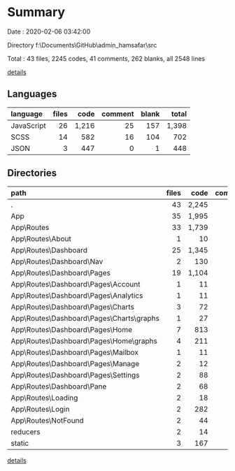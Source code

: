 # Summary

Date : 2020-02-06 03:42:00

Directory f:\Documents\GitHub\admin_hamsafar\src

Total : 43 files,  2245 codes, 41 comments, 262 blanks, all 2548 lines

[details](details.md)

## Languages
| language | files | code | comment | blank | total |
| :--- | ---: | ---: | ---: | ---: | ---: |
| JavaScript | 26 | 1,216 | 25 | 157 | 1,398 |
| SCSS | 14 | 582 | 16 | 104 | 702 |
| JSON | 3 | 447 | 0 | 1 | 448 |

## Directories
| path | files | code | comment | blank | total |
| :--- | ---: | ---: | ---: | ---: | ---: |
| . | 43 | 2,245 | 41 | 262 | 2,548 |
| App | 35 | 1,995 | 28 | 225 | 2,248 |
| App\Routes | 33 | 1,739 | 16 | 183 | 1,938 |
| App\Routes\About | 1 | 10 | 0 | 3 | 13 |
| App\Routes\Dashboard | 25 | 1,345 | 14 | 117 | 1,476 |
| App\Routes\Dashboard\Nav | 2 | 130 | 3 | 12 | 145 |
| App\Routes\Dashboard\Pages | 19 | 1,104 | 8 | 84 | 1,196 |
| App\Routes\Dashboard\Pages\Account | 1 | 11 | 0 | 2 | 13 |
| App\Routes\Dashboard\Pages\Analytics | 1 | 11 | 0 | 2 | 13 |
| App\Routes\Dashboard\Pages\Charts | 3 | 72 | 1 | 9 | 82 |
| App\Routes\Dashboard\Pages\Charts\graphs | 1 | 27 | 0 | 3 | 30 |
| App\Routes\Dashboard\Pages\Home | 7 | 813 | 6 | 42 | 861 |
| App\Routes\Dashboard\Pages\Home\graphs | 4 | 211 | 0 | 9 | 220 |
| App\Routes\Dashboard\Pages\Mailbox | 1 | 11 | 0 | 2 | 13 |
| App\Routes\Dashboard\Pages\Manage | 2 | 12 | 0 | 4 | 16 |
| App\Routes\Dashboard\Pages\Settings | 2 | 88 | 0 | 10 | 98 |
| App\Routes\Dashboard\Pane | 2 | 68 | 1 | 14 | 83 |
| App\Routes\Loading | 2 | 18 | 0 | 5 | 23 |
| App\Routes\Login | 2 | 282 | 1 | 41 | 324 |
| App\Routes\NotFound | 2 | 44 | 0 | 8 | 52 |
| reducers | 2 | 14 | 1 | 4 | 19 |
| static | 3 | 167 | 6 | 15 | 188 |

[details](details.md)